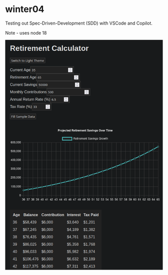 # winter04

Testing out Spec-Driven-Development (SDD) with VSCode and Copilot.

Note - uses node 18

![alt text](image.png)
